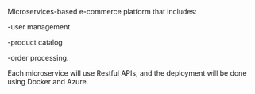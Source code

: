 Microservices-based e-commerce platform that includes:

-user management

-product catalog

-order processing. 

Each microservice will use Restful APIs, and the deployment will be done using Docker and Azure.
